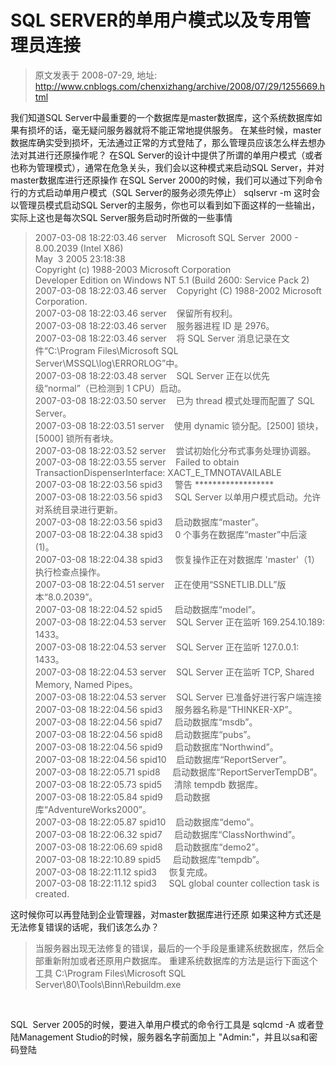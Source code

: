 # SQL SERVER的单用户模式以及专用管理员连接 
> 原文发表于 2008-07-29, 地址: http://www.cnblogs.com/chenxizhang/archive/2008/07/29/1255669.html 


我们知道SQL Server中最重要的一个数据库是master数据库，这个系统数据库如果有损坏的话，毫无疑问服务器就将不能正常地提供服务。 在某些时候，master数据库确实受到损坏，无法通过正常的方式登陆了，那么管理员应该怎么样去想办法对其进行还原操作呢？ 在SQL Server的设计中提供了所谓的单用户模式（或者也称为管理模式），通常在危急关头，我们会以这种模式来启动SQL Server，并对master数据库进行还原操作 在SQL Server 2000的时候，我们可以通过下列命令行的方式启动单用户模式（SQL Server的服务必须先停止） sqlservr -m 这时会以管理员模式启动SQL Server的主服务，你也可以看到如下面这样的一些输出，实际上这也是每次SQL Server服务启动时所做的一些事情 
>  2007-03-08 18:22:03.46 server    Microsoft SQL Server  2000 - 8.00.2039 (Intel X86)   
>  May  3 2005 23:18:38   
>  Copyright (c) 1988-2003 Microsoft Corporation  
>  Developer Edition on Windows NT 5.1 (Build 2600: Service Pack 2)  
> 2007-03-08 18:22:03.46 server    Copyright (C) 1988-2002 Microsoft Corporation.   
> 2007-03-08 18:22:03.46 server    保留所有权利。   
> 2007-03-08 18:22:03.46 server    服务器进程 ID 是 2976。   
> 2007-03-08 18:22:03.46 server    将 SQL Server 消息记录在文件“C:\Program Files\Microsoft SQL Server\MSSQL\log\ERRORLOG”中。   
> 2007-03-08 18:22:03.48 server    SQL Server 正在以优先级“normal”（已检测到 1 CPU）启动。   
> 2007-03-08 18:22:03.50 server    已为 thread 模式处理而配置了 SQL Server。   
> 2007-03-08 18:22:03.51 server    使用 dynamic 锁分配。[2500] 锁块，[5000] 锁所有者块。   
> 2007-03-08 18:22:03.52 server    尝试初始化分布式事务处理协调器。   
> 2007-03-08 18:22:03.55 server    Failed to obtain TransactionDispenserInterface: XACT\_E\_TMNOTAVAILABLE  
> 2007-03-08 18:22:03.56 spid3     警告 ******************   
> 2007-03-08 18:22:03.56 spid3     SQL Server 以单用户模式启动。允许对系统目录进行更新。  
> 2007-03-08 18:22:03.56 spid3     启动数据库“master”。   
> 2007-03-08 18:22:04.38 spid3     0 个事务在数据库“master”中后滚 (1)。   
> 2007-03-08 18:22:04.38 spid3     恢复操作正在对数据库 'master'（1）执行检查点操作。   
> 2007-03-08 18:22:04.51 server    正在使用“SSNETLIB.DLL”版本“8.0.2039”。   
> 2007-03-08 18:22:04.52 spid5     启动数据库“model”。   
> 2007-03-08 18:22:04.53 server    SQL Server 正在监听 169.254.10.189: 1433。   
> 2007-03-08 18:22:04.53 server    SQL Server 正在监听 127.0.0.1: 1433。   
> 2007-03-08 18:22:04.53 server    SQL Server 正在监听 TCP, Shared Memory, Named Pipes。   
> 2007-03-08 18:22:04.53 server    SQL Server 已准备好进行客户端连接   
> 2007-03-08 18:22:04.56 spid3     服务器名称是“THINKER-XP”。   
> 2007-03-08 18:22:04.56 spid7     启动数据库“msdb”。   
> 2007-03-08 18:22:04.56 spid8     启动数据库“pubs”。   
> 2007-03-08 18:22:04.56 spid9     启动数据库“Northwind”。   
> 2007-03-08 18:22:04.56 spid10    启动数据库“ReportServer”。   
> 2007-03-08 18:22:05.71 spid8     启动数据库“ReportServerTempDB”。   
> 2007-03-08 18:22:05.73 spid5     清除 tempdb 数据库。   
> 2007-03-08 18:22:05.84 spid9     启动数据库“AdventureWorks2000”。   
> 2007-03-08 18:22:05.87 spid10    启动数据库“demo”。   
> 2007-03-08 18:22:06.32 spid7     启动数据库“ClassNorthwind”。   
> 2007-03-08 18:22:06.69 spid8     启动数据库“demo2”。   
> 2007-03-08 18:22:10.89 spid5     启动数据库“tempdb”。   
> 2007-03-08 18:22:11.12 spid3     恢复完成。   
> 2007-03-08 18:22:11.12 spid3     SQL global counter collection task is created.
> 
> 

 这时候你可以再登陆到企业管理器，对master数据库进行还原 如果这种方式还是无法修复错误的话呢，我们该怎么办？ 
>  当服务器出现无法修复的错误，最后的一个手段是重建系统数据库，然后全部重新附加或者还原用户数据库。 重建系统数据库的方法是运行下面这个工具 C:\Program Files\Microsoft SQL Server\80\Tools\Binn\Rebuildm.exe
> 
> 
> 
> 
> 
> 

  

 SQL  Server 2005的时候，要进入单用户模式的命令行工具是 sqlcmd -A 或者登陆Management Studio的时候，服务器名字前面加上 "Admin:"，并且以sa和密码登陆





















